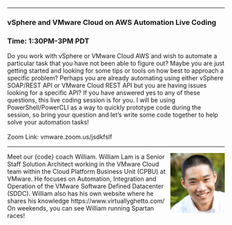 <style>
  .wrapper {margin-top:75px;}
  header {top:20px!important;
  .session-wrapper{border:1px solid #36373b; border-radius:5px; padding:20px; background-color:##D3D3D3;}
  
</style>
<hr/>

### **vSphere and VMware Cloud on AWS Automation Live Coding**
### **Time: 1:30PM-3PM PDT**
<div class="session-wrapper">
Do you work with vSphere or VMware Cloud AWS and wish to automate a particular task that you have not been able to figure out? Maybe you are just getting started and looking for some tips or tools on how best to approach a specific problem? Perhaps you are already automating using either vSphere SOAP/REST API or VMware Cloud REST API but you are having issues looking for a specific API? If you have answered yes to any of these questions, this live coding session is for you. I will be using PowerShell/PowerCLI as a way to quickly prototype code during the session, so bring your question and let’s write some code together to help solve your automation tasks!
<br>
<br>
Zoom Link: vmware.zoom.us/jsdkfslf 
</div>

<hr/>
<img src="william_lam.jpg" alt="William Lam" width="25%" align="right">
    
<p>Meet our {code} coach William. William Lam is a Senior Staff Solution Architect working in the VMware Cloud team within the Cloud Platform Business Unit (CPBU) at VMware. He focuses on Automation, Integration and Operation of the VMware Software Defined Datacenter (SDDC). William also has his own website where he shares his knowledge https://www.virtuallyghetto.com/ On weekends, you can see William running Spartan races!</p>




